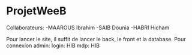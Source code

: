 # ProjetWeeB

Collaborateurs:
-MAAROUS Ibrahim
-SAIB Dounia
-HABRI Hicham

Pour lancer le site, il suffit de lancer le back, le front et la database.
Pour connexion admin:
login: HIB
mdp: HIB




